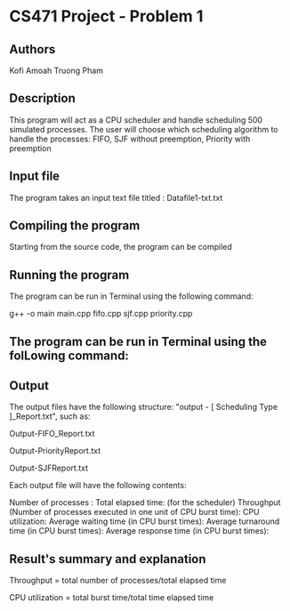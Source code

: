 # CS471 Project - Problem 1

## Authors
Kofi Amoah
Truong Pham

## Description

This program will act as a CPU scheduler and handle scheduling 500 simulated processes. The user will choose which
scheduling algorithm to handle the processes: FIFO, SJF without preemption, Priority with preemption



## Input file

The program takes an input text file titled : Datafile1-txt.txt


## Compiling the program

Starting from the source code, the program can be compiled 


## Running the program

The program can be run in Terminal using the following command:

g++ -o main  main.cpp fifo.cpp sjf.cpp priority.cpp


## The program can be run in Terminal using the folLowing command:



## Output

The output files have the following structure: "output - [ Scheduling Type ]_Report.txt", such as:

Output-FIFO_Report.txt

Output-PriorityReport.txt

Output-SJFReport.txt

Each output file will have the following contents:

Number of processes :
Total elapsed time: (for the scheduler)
Throughput (Number of processes executed in one unit of CPU burst time):
CPU utilization: 
Average waiting time (in CPU burst times): 
Average turnaround time (in CPU burst times): 
Average response time (in CPU burst times): 


## Result's summary and explanation


Throughput = total number of processes/total elapsed time

CPU utilization = total burst time/total time elapsed time


